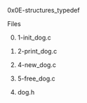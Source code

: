 0x0E-structures_typedef

Files

00. 1-init_dog.c

01. 2-print_dog.c

02. 4-new_dog.c

03. 5-free_dog.c

04. dog.h
